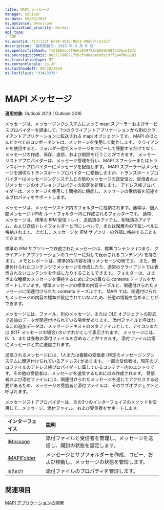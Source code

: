 ```yaml
---
title: MAPI メッセージ
manager: soliver
ms.date: 03/09/2015
ms.audience: Developer
localization_priority: Normal
api_type:
- COM
ms.assetid: 417c113f-bd98-4515-85d1-09db7fc3a227
description: '最終更新日: 2015 年 3 月 9 日'
ms.openlocfilehash: f1d1895cc6f9e65929781cb0e966873d2bce197c
ms.sourcegitcommit: 8657170d071f9bcf680aba50b9c07f2a4fb82283
ms.translationtype: MT
ms.contentlocale: ja-JP
ms.lasthandoff: 04/28/2019
ms.locfileid: "33423378"
---
```

# <a name="mapi-messages"></a>MAPI メッセージ

  
  
**適用対象**: Outlook 2013 | Outlook 2016 
  
メッセージは、メッセージングシステムによって mapi スプーラーおよびサービスプロバイダーを経由して、1つのクライアントアプリケーションから別のクライアントアプリケーションに転送される mapi オブジェクトです。 MAPI のほとんどすべてのコンポーネントは、メッセージを使用して動作します。 クライアントを使用すると、フォルダー間でメッセージをコピーして移動するだけでなく、メッセージの作成、保存、送信、および削除を行うことができます。 メッセージストアプロバイダーは、メッセージ管理を行い、MAPI スプーラーまたはトランスポートプロバイダーにメッセージを配信します。 MAPI スプーラーはメッセージを適切なトランスポートプロバイダーに移動しますが、トランスポートプロバイダーはメッセージングシステムとの間のメッセージの送受信と、受信者およびメッセージのオプションプロパティの設定を処理します。 アドレス帳プロバイダーは、メッセージを使用して間接的に機能し、メッセージの受信者を記述するプロパティをサポートします。
  
メッセージは、メッセージストア内のフォルダーに格納されます。通常は、個人間メッセージ (IPM) ルートフォルダー内に作成されるフォルダーです。 通常、メッセージは、標準の IPM 受信トレイ、送信済みアイテム、削除済みアイテム、および送信トレイフォルダーと同じレベルで、または階層内の下位レベルに格納されます。 ただし、メッセージを IPM サブツリーの外部に格納することもできます。
  
標準の IPM サブツリーで作成されたメッセージは、標準コンテンツ (つまり、クライアントアプリケーションのユーザーに対して表示されるコンテンツ) を持ちます。 メモとレポートは、標準的な内容を持つメッセージの例です。 また、関連付けられたコンテンツでメッセージを作成したり、通常のクライアントでは表示されないコンテンツを作成したりすることもできます。 フォルダーは、さまざまな種類のメッセージを保持するために2つの異なる contents テーブルをサポートしています。標準メッセージの標準の内容テーブルと、関連付けられたメッセージに関連付けられた contents テーブルです。 MAPI では、関連付けられたメッセージの内容の標準が設定されていないため、任意の情報を含めることができます。 
  
メッセージには、ファイル、別のメッセージ、または OLE オブジェクトの形式で追加のデータが関連付けられている場合があります。 添付ファイルと呼ばれるこの追加データは、メッセージテキストのメタファイルとして、アイコンまたは (RTF メッセージの場合) のいずれかとして表示されます。 メッセージには、0、1、または多数の添付ファイルを含めることができます。 添付ファイルは常にメッセージと共に送信されます。
  
送信されるメッセージには、1人または複数の受信者 (特定のメッセージングシステムに関連付けられているアドレス) があります。 一部の受信者は、現在のプロファイルのアドレス帳プロバイダーに属しているコンテナー内のエントリです。その他の受信者は、メッセージを送信するためにのみ作成されます。 受信者および添付ファイルには、関連付けられたメッセージを通じてアクセスする必要があるため、メッセージの受信者と添付ファイルは、そのサブオブジェクトと呼ばれます。 
  
メッセージストアプロバイダーは、次の3つのインターフェイスのメソッドを使用して、メッセージ、添付ファイル、および受信者をサポートします。 
  
|**インターフェイス**|**説明**|
|:-----|:-----|
|[IMessage](imessageimapiprop.md) <br/> |添付ファイルと受信者を管理し、メッセージを送信し、開封の状態を設定します。  <br/> |
|[IMAPIFolder](imapifolderimapicontainer.md) <br/> |メッセージとサブフォルダーを作成、コピー、および移動し、メッセージの状態を管理します。  <br/> |
|[iattach](iattachimapiprop.md) <br/> |添付ファイルのプロパティを管理します。  <br/> |
   
## <a name="see-also"></a>関連項目



[MAPI アプリケーションの開発](mapi-application-development.md)

